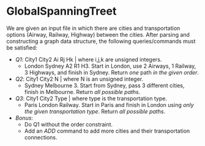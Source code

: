 # GlobalSpanningTreet
We are given an input file in which there are cities and transportation options (Airway, Railway, Highway) between the cities. After parsing and constructing a graph data structure, the following queries/commands must be satisfied:
- *Q1*: City1 City2 Ai Rj Hk | where i,j,k are unsigned integers. 
	- London Sydney A2 R1 H3. Start in London, use 2 Airways, 1 Railway, 3 Highways, and finish in Sydney. Return *one* path *in the given order*. 
- *Q2*: City1 City2 N | where N is an unsigned integer. 
	- Sydney Melbourne 3. Start from Sydney, pass 3 different cities, finish in Melbourne. Return *all possible paths*.
- *Q3*: City1 City2 Type | where type is the transportation type. 
	- Paris London Railway. Start in Paris and finish in London using *only the given transportation type*. Return *all possible paths*.
- *Bonus*: 
	- Do Q1 without the order constraint. 
	- Add an *ADD* command to add more cities and their transportation connections. 
